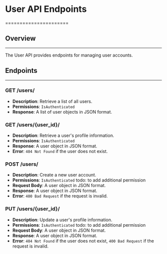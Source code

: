 # User API Endpoints
======================

## Overview
------------

The User API provides endpoints for managing user accounts.

## Endpoints
------------

### GET /users/

* **Description**: Retrieve a list of all users.
* **Permissions**: `IsAuthenticated`
* **Response**: A list of user objects in JSON format.

### GET /users/{user_id}/

* **Description**: Retrieve a user's profile information.
* **Permissions**: `IsAuthenticated`
* **Response**: A user object in JSON format.
* **Error**: `404 Not Found` if the user does not exist.

### POST /users/

* **Description**: Create a new user account.
* **Permissions**: `IsAuthenticated` todo: to add additional permission
* **Request Body**: A user object in JSON format.
* **Response**: A user object in JSON format.
* **Error**: `400 Bad Request` if the request is invalid.

### PUT /users/{user_id}/

* **Description**: Update a user's profile information.
* **Permissions**: `IsAuthenticated` todo: to add additional permission
* **Request Body**: A user object in JSON format.
* **Response**: A user object in JSON format.
* **Error**: `404 Not Found` if the user does not exist, `400 Bad Request` if the request is invalid.